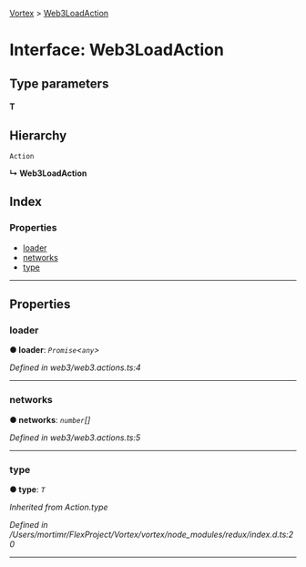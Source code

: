 [Vortex](../README.md) > [Web3LoadAction](../interfaces/web3loadaction.md)

# Interface: Web3LoadAction

## Type parameters
#### T 
## Hierarchy

 `Action`

**↳ Web3LoadAction**

## Index

### Properties

* [loader](web3loadaction.md#loader)
* [networks](web3loadaction.md#networks)
* [type](web3loadaction.md#type)

---

## Properties

<a id="loader"></a>

###  loader

**● loader**: *`Promise`<`any`>*

*Defined in web3/web3.actions.ts:4*

___
<a id="networks"></a>

###  networks

**● networks**: *`number`[]*

*Defined in web3/web3.actions.ts:5*

___
<a id="type"></a>

###  type

**● type**: *`T`*

*Inherited from Action.type*

*Defined in /Users/mortimr/FlexProject/Vortex/vortex/node_modules/redux/index.d.ts:20*

___

